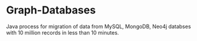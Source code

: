 # Graph-Databases
Java process for migration of data from MySQL, MongoDB, Neo4j databses with 10 million records in less than 10 minutes.
